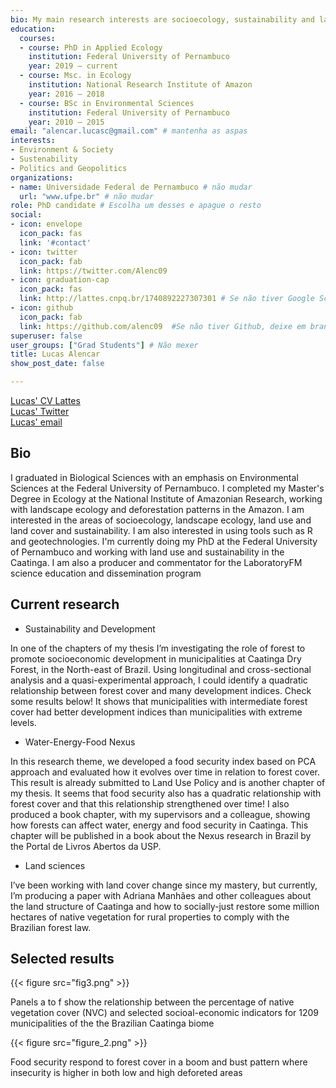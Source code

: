 ```yaml
---
bio: My main research interests are socioecology, sustainability and land use change
education:
  courses:
  - course: PhD in Applied Ecology 
    institution: Federal University of Pernambuco 
    year: 2019 – current
  - course: Msc. in Ecology
    institution: National Research Institute of Amazon
    year: 2016 – 2018
  - course: BSc in Environmental Sciences
    institution: Federal University of Pernambuco
    year: 2010 – 2015
email: "alencar.lucasc@gmail.com" # mantenha as aspas
interests:
- Environment & Society
- Sustenability
- Politics and Geopolitics
organizations:
- name: Universidade Federal de Pernambuco # não mudar
  url: "www.ufpe.br" # não mudar
role: PhD candidate # Escolha um desses e apague o resto
social:
- icon: envelope
  icon_pack: fas
  link: '#contact'
- icon: twitter
  icon_pack: fab
  link: https://twitter.com/Alenc09
- icon: graduation-cap
  icon_pack: fas
  link: http://lattes.cnpq.br/1740892227307301 # Se não tiver Google Scholar, bote o lattes ou ORCID ou o que quiser
- icon: github
  icon_pack: fab
  link: https://github.com/alenc09  #Se não tiver Github, deixe em branco
superuser: false
user_groups: ["Grad Students"] # Não mexer
title: Lucas Alencar
show_post_date: false

---
```

[Lucas' CV Lattes](http://lattes.cnpq.br/1740892227307301)
<br>
[Lucas' Twitter](https://twitter.com/Alenc09)
<br>
[Lucas' email](mailto:alencar.lucasc@gmail.com)


## Bio

I graduated in Biological Sciences with an emphasis on Environmental Sciences at the Federal University of Pernambuco. I completed my Master's Degree in Ecology at the National Institute of Amazonian Research, working with landscape ecology and deforestation patterns in the Amazon. I am interested in the areas of socioecology, landscape ecology, land use and land cover and sustainability. I am also interested in using tools such as R and geotechnologies. I'm currently doing my PhD at the Federal University of Pernambuco and working with land use and sustainability in the Caatinga. I am also a producer and commentator for the LaboratoryFM science education and dissemination program 

## Current research
- Sustainability and Development

In one of the chapters of my thesis I’m investigating the role of forest to promote socioeconomic development in municipalities at Caatinga Dry Forest, in the North-east of Brazil. Using longitudinal and cross-sectional analysis and a quasi-experimental approach, I could identify a quadratic relationship between forest cover and many development indices. Check some results below! It shows that municipalities with intermediate forest cover had better development indices than municipalities with extreme levels.

- Water-Energy-Food Nexus

In this research theme, we developed a food security index based on PCA approach and evaluated how it evolves over time in relation to forest cover. This result is already submitted to Land Use Policy and is another chapter of my thesis. It seems that food security also has a quadratic relationship with forest cover and that this relationship strengthened over time! I also produced a book chapter, with my supervisors and a colleague, showing how forests can affect water, energy and food security in Caatinga. This chapter will be published in a book about the Nexus research in Brazil by the Portal de Livros Abertos da USP.

- Land sciences

I’ve been working with land cover change since my mastery, but currently, I’m producing a paper with Adriana Manhães and other colleagues about the land structure of Caatinga and how to socially-just restore some million hectares of native vegetation for rural properties to comply with the Brazilian forest law.

## Selected results

{{< figure src="fig3.png" >}} 

Panels a to f show the relationship between the percentage of native vegetation cover (NVC) and selected socioal-economic indicators for 1209 municipalities of the the Brazilian Caatinga biome

{{< figure src="figure_2.png" >}}

Food security respond to forest cover in a boom and bust pattern where insecurity is higher in both low and high deforeted areas


